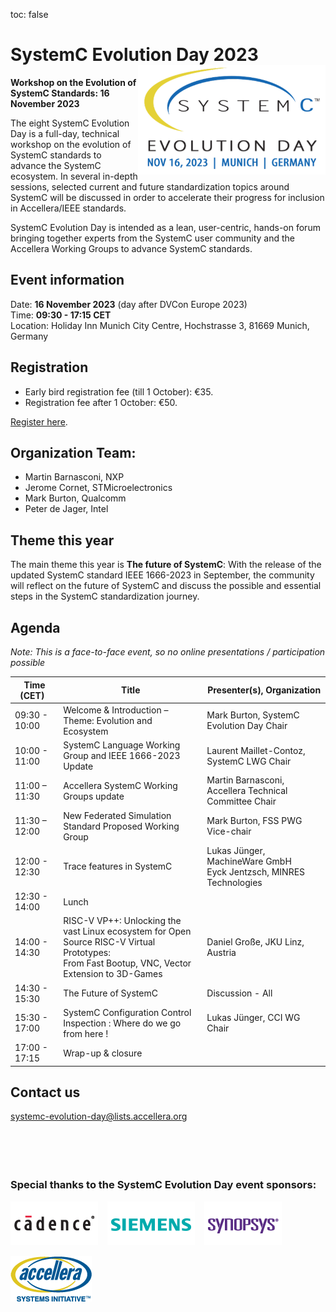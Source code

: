 toc: false

# SystemC Evolution Day 2023 <img style="float: right; width:300px;" src="/images/SCED-2023-Logo-292x500px.png">

**Workshop on the Evolution of SystemC Standards: 16 November 2023**

The eight SystemC Evolution Day is a full-day, technical workshop on the evolution of SystemC standards to advance the SystemC ecosystem. In several in-depth sessions, selected current and future standardization topics around SystemC will be discussed in order to accelerate their progress for inclusion in Accellera/IEEE standards.

SystemC Evolution Day is intended as a lean, user-centric, hands-on forum bringing together experts from the SystemC user community and the Accellera Working Groups to advance SystemC standards.

## Event information

Date: **16 November 2023** (day after DVCon Europe 2023)<br>
Time: **09:30 - 17:15 CET**<br>
Location: Holiday Inn Munich City Centre, Hochstrasse 3, 81669 Munich, Germany


## Registration

* Early bird registration fee (till 1 October): €35.
* Registration fee after 1 October: €50. 

[Register here](https://dvcon-europe.org/registration/).

## Organization Team:

 * Martin Barnasconi, NXP
 * Jerome Cornet, STMicroelectronics
 * Mark Burton, Qualcomm
 * Peter de Jager, Intel

## Theme this year

The main theme this year is **The future of SystemC**: With the release of the updated SystemC standard IEEE 1666-2023 in September, the community will reflect on the future of SystemC and discuss the possible and essential steps in the SystemC standardization journey.

## Agenda

*Note: This is a face-to-face event, so no online presentations / participation possible*

| Time (CET)&nbsp;&nbsp; | Title | Presenter(s), Organization |
| --------------------- | ---------------- | -------------------------------- |
| 09:30 - 10:00 | Welcome & Introduction – Theme: Evolution and Ecosystem | Mark Burton, SystemC Evolution Day Chair |
| 10:00 - 11:00 | SystemC Language Working Group and IEEE 1666-2023 Update | Laurent Maillet-Contoz, SystemC LWG Chair |
| 11:00 – 11:30 | Accellera SystemC Working Groups update | Martin Barnasconi, Accellera Technical Committee Chair |
| 11:30 – 12:00 | New Federated Simulation Standard Proposed Working Group | Mark Burton, FSS PWG Vice-chair |
| 12:00 - 12:30 | Trace features in SystemC | Lukas Jünger, MachineWare GmbH<br>Eyck Jentzsch, MINRES Technologies |
| 12:30 - 14:00 | Lunch |
| 14:00 - 14:30 | RISC-V VP++: Unlocking the vast Linux ecosystem for Open<br>Source RISC-V Virtual Prototypes:<br>From Fast Bootup, VNC, Vector Extension to 3D-Games | Daniel Große, JKU Linz, Austria |
| 14:30 - 15:30 | The Future of SystemC | Discussion - All |
| 15:30 - 17:00 | SystemC Configuration Control Inspection : Where do we go from here ! | Lukas Jünger, CCI WG Chair |
| 17:00 - 17:15 | Wrap-up & closure | |


## Contact us

[systemc-evolution-day@lists.accellera.org](mailto:systemc-evolution-day@lists.accellera.org)
<br><br><br><br><br>
### Special thanks to the SystemC Evolution Day event sponsors:

<p><a href="http://www.cadence.com/" target="_blank" rel="noopener noreferrer"><img style="display: inline-block; padding-right: 15px;" src="/images/logo-cadence-sponsor.png" alt="Cadence" /></a><a href="http://www.mentor.com/" target="_blank" rel="noopener noreferrer"><img style="display: inline-block; padding-right: 15px;" src="/images/logo-siemens-sponsor.png" alt="Siemens EDA" /></a><a href="http://www.synopsys.com/" target="_blank" rel="noopener noreferrer"><img style="display: inline-block;" src="/images/logo-synopsys-sponsor.png" alt="Synopsys" /></a></p>
<p><a href="http://www.accellera.ogr/" target="_blank" rel="noopener noreferrer"><img style="display: inline-block;" src="/images/logo_accellera.png" alt="Accellera" /></a></p>

[1p]: https://workspace.accellera.org/document/dl/11403
<!--[2p]: https://workspace.accellera.org/document/dl/10745-->
[3p]: https://workspace.accellera.org/document/dl/11402
[4p]: https://workspace.accellera.org/document/dl/11401
[5p]: https://workspace.accellera.org/document/dl/11404
[6p]: https://workspace.accellera.org/document/dl/11400
